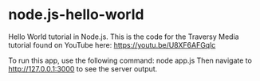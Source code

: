 # node.js-hello-world
Hello World tutorial in Node.js. This is the code for the Traversy Media tutorial
found on YouTube here: https://youtu.be/U8XF6AFGqlc

To run this app, use the following command: node app.js
Then navigate to http://127.0.0.1:3000 to see the server output.
